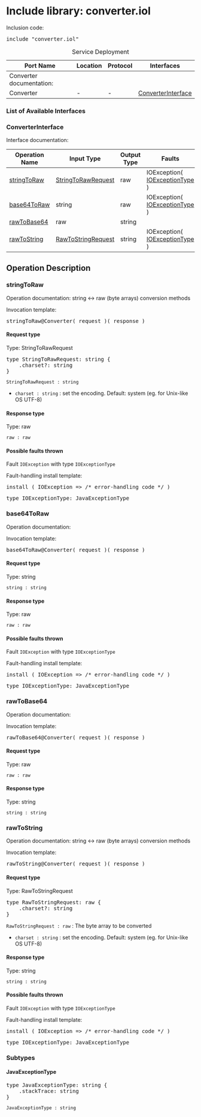 # Include library: converter.iol

Inclusion code: <pre>include "converter.iol"</pre>

<table>
  <caption>Service Deployment</caption>
  <thead>
    <tr>
      <th>Port Name</th>
      <th>Location</th>
      <th>Protocol</th>
      <th>Interfaces</th>
    </tr>
  </thead>
  <tbody><tr><td>Converter documentation: </td></tr>
    <tr>
      <td>Converter</td>
      <td>-</td>
      <td>-</td>
      <td><a href="#ConverterInterface">ConverterInterface</a></td>
    </tr>
  </tbody>
</table>

<h3>List of Available Interfaces</h3>

<h3 id="ConverterInterface">ConverterInterface</h3>

Interface documentation: 

<table>
  <thead>
    <tr>
      <th>Operation Name</th>
      <th>Input Type</th>
      <th>Output Type</th>
      <th>Faults</th>
    </tr>
  </thead>
  <tbody>
    <tr>
      <td><a href="#stringToRaw">stringToRaw</a></td>
      <td><a href="#StringToRawRequest">StringToRawRequest</a></td>
      <td>raw</td>
      <td>
        IOException( <a href="#IOExceptionType">IOExceptionType</a> )
      </td>
    </tr>
    <tr>
      <td><a href="#base64ToRaw">base64ToRaw</a></td>
      <td>string</td>
      <td>raw</td>
      <td>
        IOException( <a href="#IOExceptionType">IOExceptionType</a> )
      </td>
    </tr>
    <tr>
      <td><a href="#rawToBase64">rawToBase64</a></td>
      <td>raw</td>
      <td>string</td>
      <td>
      </td>
    </tr>
    <tr>
      <td><a href="#rawToString">rawToString</a></td>
      <td><a href="#RawToStringRequest">RawToStringRequest</a></td>
      <td>string</td>
      <td>
        IOException( <a href="#IOExceptionType">IOExceptionType</a> )
      </td>
    </tr>
  </tbody>
</table>

<h2>Operation Description</h2>



<h3 id="stringToRaw">stringToRaw</h3>

Operation documentation:  string <-> raw (byte arrays) conversion methods 


Invocation template: 
<pre>stringToRaw@Converter( request )( response )</pre>

<h4 id="StringToRawRequest">Request type</h4>

Type: StringToRawRequest


<pre>type StringToRawRequest: string {
	.charset?: string
}</pre>

<code>StringToRawRequest : string</code> 

<ul>

  <li><code>charset : string</code> :  set the encoding. Default: system (eg. for Unix-like OS UTF-8) 
</li>

</ul>



<h4>Response type</h4>

Type: raw




<code>raw : raw</code> 




<h4>Possible faults thrown</h4>


Fault <code>IOException</code> with type <code>IOExceptionType</code>

Fault-handling install template: 
<pre>install ( IOException => /* error-handling code */ )</pre>
<pre>type IOExceptionType: JavaExceptionType</pre>



<h3 id="base64ToRaw">base64ToRaw</h3>

Operation documentation: 


Invocation template: 
<pre>base64ToRaw@Converter( request )( response )</pre>

<h4>Request type</h4>

Type: string




<code>string : string</code> 



<h4>Response type</h4>

Type: raw




<code>raw : raw</code> 




<h4>Possible faults thrown</h4>


Fault <code>IOException</code> with type <code>IOExceptionType</code>

Fault-handling install template: 
<pre>install ( IOException => /* error-handling code */ )</pre>
<pre>type IOExceptionType: JavaExceptionType</pre>



<h3 id="rawToBase64">rawToBase64</h3>

Operation documentation: 


Invocation template: 
<pre>rawToBase64@Converter( request )( response )</pre>

<h4>Request type</h4>

Type: raw




<code>raw : raw</code> 



<h4>Response type</h4>

Type: string




<code>string : string</code> 








<h3 id="rawToString">rawToString</h3>

Operation documentation:  string <-> raw (byte arrays) conversion methods 


Invocation template: 
<pre>rawToString@Converter( request )( response )</pre>

<h4 id="RawToStringRequest">Request type</h4>

Type: RawToStringRequest


<pre>type RawToStringRequest: raw {
	.charset?: string
}</pre>

<code>RawToStringRequest : raw</code> :  The byte array to be converted  

<ul>

  <li><code>charset : string</code> :  set the encoding. Default: system (eg. for Unix-like OS UTF-8) 
</li>

</ul>



<h4>Response type</h4>

Type: string




<code>string : string</code> 




<h4>Possible faults thrown</h4>


Fault <code>IOException</code> with type <code>IOExceptionType</code>

Fault-handling install template: 
<pre>install ( IOException => /* error-handling code */ )</pre>
<pre>type IOExceptionType: JavaExceptionType</pre>



<h3>Subtypes</h3>


<h4 id="JavaExceptionType">JavaExceptionType</h4>



<pre>type JavaExceptionType: string {
	.stackTrace: string
}</pre>
<code>JavaExceptionType : string</code> 




